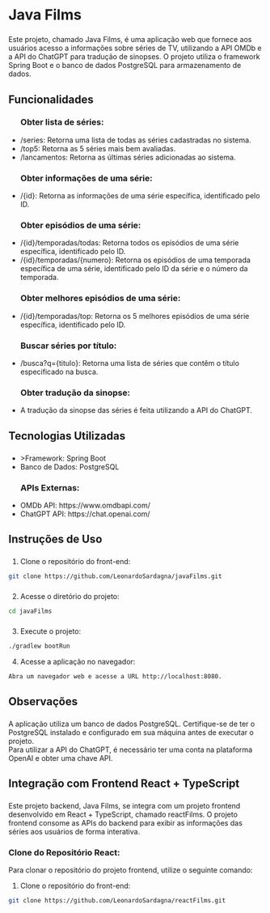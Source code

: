 <h1 align="left">Java Films</h1>

###

<p align="left">Este projeto, chamado Java Films, é uma aplicação web que fornece aos usuários acesso a informações sobre séries de TV, utilizando a API OMDb e a API do ChatGPT para tradução de sinopses. O projeto utiliza o framework Spring Boot e o banco de dados PostgreSQL para armazenamento de dados.</p>

###

<h2 align="left">Funcionalidades</h2>

###

<ul>
  <h3>Obter lista de séries:</h3>
  <li>/series: Retorna uma lista de todas as séries cadastradas no sistema.</li>
  <li>/top5: Retorna as 5 séries mais bem avaliadas.</li>
  <li>/lancamentos: Retorna as últimas séries adicionadas ao sistema.</li>
  <h3>Obter informações de uma série:</h3>
  <li>/{id}: Retorna as informações de uma série específica, identificado pelo ID.</li>
  <h3>Obter episódios de uma série:</h3>
  <li>/{id}/temporadas/todas: Retorna todos os episódios de uma série específica, identificado pelo ID.</li>
  <li>/{id}/temporadas/{numero}: Retorna os episódios de uma temporada específica de uma série, identificado pelo ID da série e o número da temporada.</li>
  <h3>Obter melhores episódios de uma série:</h3>
  <li>/{id}/temporadas/top: Retorna os 5 melhores episódios de uma série específica, identificado pelo ID.</li>
  <h3>Buscar séries por título:</h3>
  <li>/busca?q={titulo}: Retorna uma lista de séries que contêm o título especificado na busca.</li>
  <h3>Obter tradução da sinopse:</h3>
  <li>A tradução da sinopse das séries é feita utilizando a API do ChatGPT.</li>
</ul>

###

<h2 align="left">Tecnologias Utilizadas</h2>

###

<ul>
  <li>>Framework: Spring Boot</li>
  <li>Banco de Dados: PostgreSQL</li>
  <h3>APIs Externas:</h3>
  <li>OMDb API: https://www.omdbapi.com/</li>
  <li>ChatGPT API: https://chat.openai.com/</li>
</ul>

###

<h2 align="left">Instruções de Uso</h2>

###

1. Clone o repositório do front-end:

```bash
git clone https://github.com/LeonardoSardagna/javaFilms.git
```

###

2. Acesse o diretório do projeto:

```bash
cd javaFilms
```

###

3. Execute o projeto:

```bash
./gradlew bootRun
```

4. Acesse a aplicação no navegador:

```bash
Abra um navegador web e acesse a URL http://localhost:8080.
```

###

<h2 align="left">Observações</h2>

###

<p align="left">A aplicação utiliza um banco de dados PostgreSQL. Certifique-se de ter o PostgreSQL instalado e configurado em sua máquina antes de executar o projeto.<br>Para utilizar a API do ChatGPT, é necessário ter uma conta na plataforma OpenAI e obter uma chave API.</p>

###

<h2 align="left">Integração com Frontend React + TypeScript</h2>

###

<p align="left">Este projeto backend, Java Films, se integra com um projeto frontend desenvolvido em React + TypeScript, chamado reactFilms. O projeto frontend consome as APIs do backend para exibir as informações das séries aos usuários de forma interativa.

  <h3>Clone do Repositório React:</h3>

<p>Para clonar o repositório do projeto frontend, utilize o seguinte comando:</p>  

1. Clone o repositório do front-end:

```bash
git clone https://github.com/LeonardoSardagna/reactFilms.git
```

